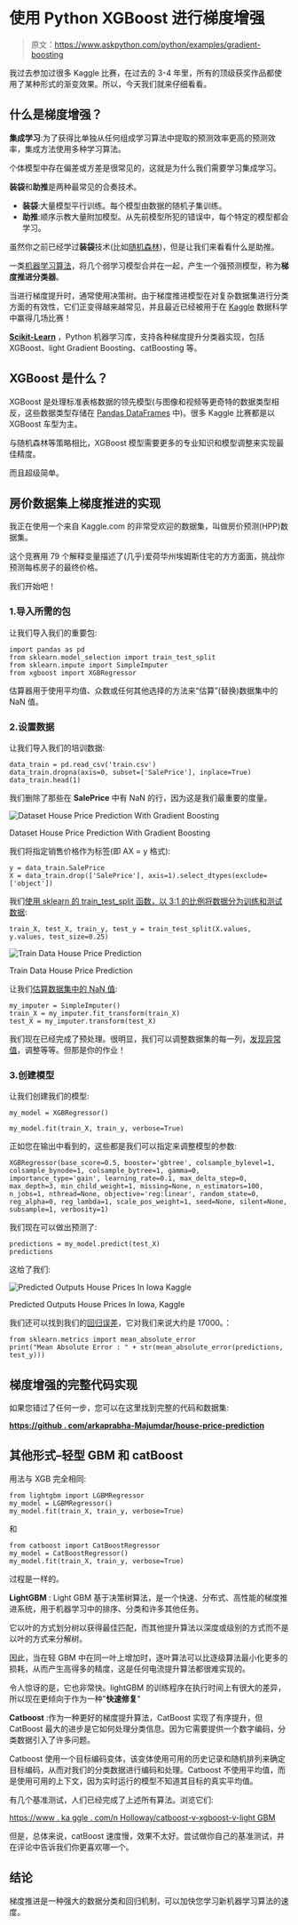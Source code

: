 # 使用 Python XGBoost 进行梯度增强

> 原文：<https://www.askpython.com/python/examples/gradient-boosting>

我过去参加过很多 Kaggle 比赛，在过去的 3-4 年里，所有的顶级获奖作品都使用了某种形式的渐变效果。所以，今天我们就来仔细看看。

## 什么是梯度增强？

**集成学习**:为了获得比单独从任何组成学习算法中提取的预测效率更高的预测效率，集成方法使用多种学习算法。

个体模型中存在偏差或方差是很常见的，这就是为什么我们需要学习集成学习。

**装袋**和**助推**是两种最常见的合奏技术。

*   **装袋**:大量模型平行训练。每个模型由数据的随机子集训练。
*   **助推**:顺序示教大量附加模型。从先前模型所犯的错误中，每个特定的模型都会学习。

虽然你之前已经学过**装袋**技术(比如[随机森林](https://www.askpython.com/python/examples/random-forest-regression))，但是让我们来看看什么是助推。

一类[机器学习算法](https://www.askpython.com/python/examples/knn-in-python)，将几个弱学习模型合并在一起，产生一个强预测模型，称为**梯度推进分类器**。

当进行梯度提升时，通常使用决策树。由于梯度推进模型在对复杂数据集进行分类方面的有效性，它们正变得越来越常见，并且最近已经被用于在 [Kaggle](https://www.kaggle.com/) 数据科学中赢得几场比赛！

**[Scikit-Learn](https://www.askpython.com/python/examples/split-data-training-and-testing-set)** ，Python 机器学习库，支持各种梯度提升分类器实现，包括 XGBoost、light Gradient Boosting、catBoosting 等。

## XGBoost 是什么？

XGBoost 是处理标准表格数据的领先模型(与图像和视频等更奇特的数据类型相反，这些数据类型存储在 [Pandas DataFrames](https://www.askpython.com/python-modules/pandas/dataframes-in-python) 中)。很多 Kaggle 比赛都是以 XGBoost 车型为主。

与随机森林等策略相比，XGBoost 模型需要更多的专业知识和模型调整来实现最佳精度。

而且超级简单。

## 房价数据集上梯度推进的实现

我正在使用一个来自 Kaggle.com 的非常受欢迎的数据集，叫做房价预测(HPP)数据集。

这个竞赛用 79 个解释变量描述了(几乎)爱荷华州埃姆斯住宅的方方面面，挑战你预测每栋房子的最终价格。

我们开始吧！

### 1.导入所需的包

让我们导入我们的重要包:

```
import pandas as pd
from sklearn.model_selection import train_test_split
from sklearn.impute import SimpleImputer
from xgboost import XGBRegressor

```

估算器用于使用平均值、众数或任何其他选择的方法来“估算”(替换)数据集中的 NaN 值。

### 2.设置数据

让我们导入我们的培训数据:

```
data_train = pd.read_csv('train.csv')
data_train.dropna(axis=0, subset=['SalePrice'], inplace=True)
data_train.head(1)

```

我们删除了那些在 **SalePrice** 中有 NaN 的行，因为这是我们最重要的度量。

![Dataset House Price Prediction With Gradient Boosting](img/ccd778ce5b612cbb4561b482f077dd39.png)

Dataset House Price Prediction With Gradient Boosting

我们将指定销售价格作为标签(即 AX = y 格式):

```
y = data_train.SalePrice
X = data_train.drop(['SalePrice'], axis=1).select_dtypes(exclude=['object'])

```

我们[使用 sklearn 的 train_test_split 函数，以 3:1 的比例将数据分为训练和测试数据](https://www.askpython.com/python/examples/split-data-training-and-testing-set):

```
train_X, test_X, train_y, test_y = train_test_split(X.values, y.values, test_size=0.25)

```

![Train Data House Price Prediction](img/e7dac7bdb134fb78ff28a1bfe700e69b.png)

Train Data House Price Prediction

让我们[估算数据集中的 NaN 值](https://www.askpython.com/python/examples/impute-missing-data-values):

```
my_imputer = SimpleImputer()
train_X = my_imputer.fit_transform(train_X)
test_X = my_imputer.transform(test_X)

```

我们现在已经完成了预处理。很明显，我们可以调整数据集的每一列，[发现异常值](https://www.askpython.com/python/examples/detection-removal-outliers-in-python)，调整等等。但那是你的作业！

### 3.创建模型

让我们创建我们的模型:

```
my_model = XGBRegressor()

my_model.fit(train_X, train_y, verbose=True)

```

正如您在输出中看到的，这些都是我们可以指定来调整模型的参数:

```
XGBRegressor(base_score=0.5, booster='gbtree', colsample_bylevel=1, colsample_bynode=1, colsample_bytree=1, gamma=0, importance_type='gain', learning_rate=0.1, max_delta_step=0, max_depth=3, min_child_weight=1, missing=None, n_estimators=100, n_jobs=1, nthread=None, objective='reg:linear', random_state=0, reg_alpha=0, reg_lambda=1, scale_pos_weight=1, seed=None, silent=None, subsample=1, verbosity=1)

```

我们现在可以做出预测了:

```
predictions = my_model.predict(test_X)
predictions

```

这给了我们:

![Predicted Outputs House Prices In Iowa Kaggle](img/e0b427eb8da10b3dd18d22b41d1a55db.png)

Predicted Outputs House Prices In Iowa, Kaggle

我们还可以找到我们的[回归误差](https://www.askpython.com/python/examples/mape-mean-absolute-percentage-error)，它对我们来说大约是 17000。：

```
from sklearn.metrics import mean_absolute_error
print("Mean Absolute Error : " + str(mean_absolute_error(predictions, test_y)))

```

## 梯度增强的完整代码实现

如果您错过了任何一步，您可以在这里找到完整的代码和数据集:

[**https://github . com/arkaprabha-Majumdar/house-price-prediction**](https://github.com/arkaprabha-majumdar/house-price-prediction)

## 其他形式–轻型 GBM 和 catBoost

用法与 XGB 完全相同:

```
from lightgbm import LGBMRegressor
my_model = LGBMRegressor()
my_model.fit(train_X, train_y, verbose=True)

```

和

```
from catboost import CatBoostRegressor
my_model = CatBoostRegressor()
my_model.fit(train_X, train_y, verbose=True)

```

过程是一样的。

**LightGBM** : Light GBM 基于决策树算法，是一个快速、分布式、高性能的梯度推进系统，用于机器学习中的排序、分类和许多其他任务。

它以叶的方式划分树以获得最佳匹配，而其他提升算法以深度或级别的方式而不是以叶的方式来分解树。

因此，当在轻 GBM 中在同一叶上增加时，逐叶算法可以比逐级算法最小化更多的损耗，从而产生高得多的精度，这是任何电流提升算法都很难实现的。

令人惊讶的是，它也非常快。lightGBM 的训练程序在执行时间上有很大的差异，所以现在更倾向于作为一种"**快速修复**"

**Catboost** :作为一种更好的梯度提升算法，CatBoost 实现了有序提升，但 CatBoost 最大的进步是它如何处理分类信息。因为它需要提供一个数字编码，分类数据引入了许多问题。

Catboost 使用一个目标编码变体，该变体使用可用的历史记录和随机排列来确定目标编码，从而对我们的分类数据进行编码和处理。Catboost 不使用平均值，而是使用可用的上下文，因为实时运行的模型不知道其目标的真实平均值。

有几个基准测试，人们已经完成了上述所有算法。浏览它们:

[https://www . ka ggle . com/n Holloway/catboost-v-xgboost-v-light GBM](https://www.kaggle.com/nholloway/catboost-v-xgboost-v-lightgbm)

但是，总体来说，catBoost 速度慢，效果不太好。尝试做你自己的基准测试，并在评论中告诉我们你更喜欢哪一个。

## 结论

梯度推进是一种强大的数据分类和回归机制，可以加快您学习新机器学习算法的速度。